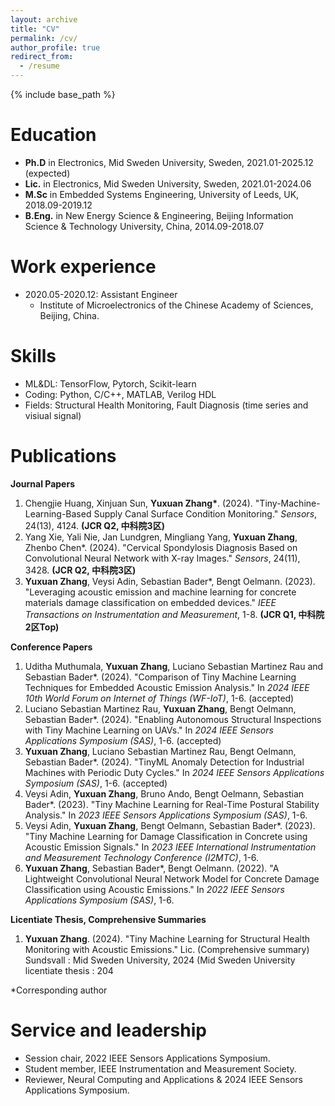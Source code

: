 ```yaml
---
layout: archive
title: "CV"
permalink: /cv/
author_profile: true
redirect_from:
  - /resume
---
```


{% include base_path %}

Education
======
* **Ph.D** in Electronics, Mid Sweden University, Sweden, 2021.01-2025.12 (expected)
* **Lic.** in Electronics, Mid Sweden University, Sweden, 2021.01-2024.06
* **M.Sc** in Embedded Systems Engineering, University of Leeds, UK, 2018.09-2019.12
* **B.Eng.** in New Energy Science & Engineering, Beijing Information Science & Technology University, China, 2014.09-2018.07

Work experience
======
* 2020.05-2020.12: Assistant Engineer
  * Institute of Microelectronics of the Chinese Academy of Sciences, Beijing, China.

Skills
======
* ML&DL: TensorFlow, Pytorch, Scikit-learn
* Coding: Python, C/C++, MATLAB, Verilog HDL
* Fields: Structural Health Monitoring, Fault Diagnosis (time series and visiual signal)

Publications
======
__Journal Papers__
1. Chengjie Huang, Xinjuan Sun, __Yuxuan Zhang*__. (2024). "Tiny-Machine-Learning-Based Supply Canal Surface Condition Monitoring." _Sensors_, 24(13), 4124. __(JCR Q2, 中科院3区)__
2. Yang Xie, Yali Nie, Jan Lundgren, Mingliang Yang, __Yuxuan Zhang__, Zhenbo Chen*. (2024). "Cervical Spondylosis Diagnosis Based on Convolutional Neural Network with X-ray Images." _Sensors_, 24(11), 3428. __(JCR Q2, 中科院3区)__
3. __Yuxuan Zhang__, Veysi Adin, Sebastian Bader*, Bengt Oelmann. (2023). "Leveraging acoustic emission and machine learning for concrete materials damage classification on embedded devices." _IEEE Transactions on Instrumentation and Measurement_, 1-8. __(JCR Q1, 中科院2区Top)__
   
__Conference Papers__
1. Uditha Muthumala, __Yuxuan Zhang__, Luciano Sebastian Martinez Rau and Sebastian Bader*. (2024). "Comparison of Tiny Machine Learning Techniques for Embedded Acoustic Emission Analysis." In _2024 IEEE 10th World Forum on Internet of Things (WF-IoT)_, 1-6. (accepted)
2. Luciano Sebastian Martinez Rau, __Yuxuan Zhang__, Bengt Oelmann, Sebastian Bader*. (2024). "Enabling Autonomous Structural Inspections with Tiny Machine Learning on UAVs." In _2024 IEEE Sensors Applications Symposium (SAS)_, 1-6. (accepted)
3. __Yuxuan Zhang__, Luciano Sebastian Martinez Rau, Bengt Oelmann, Sebastian Bader*. (2024). "TinyML Anomaly Detection for Industrial Machines with Periodic Duty Cycles." In _2024 IEEE Sensors Applications Symposium (SAS)_, 1-6. (accepted)
4. Veysi Adin, __Yuxuan Zhang__, Bruno Ando, Bengt Oelmann, Sebastian Bader*. (2023). "Tiny Machine Learning for Real-Time Postural Stability Analysis." In _2023 IEEE Sensors Applications Symposium (SAS)_, 1-6.
5. Veysi Adin, __Yuxuan Zhang__, Bengt Oelmann, Sebastian Bader*. (2023). "Tiny Machine Learning for Damage Classification in Concrete using Acoustic Emission Signals." In _2023 IEEE International Instrumentation and Measurement Technology Conference (I2MTC)_, 1-6.
6. __Yuxuan Zhang__, Sebastian Bader*, Bengt Oelmann. (2022). "A Lightweight Convolutional Neural Network Model for Concrete Damage Classification using Acoustic Emissions." In _2022 IEEE Sensors Applications Symposium (SAS)_, 1-6.

__Licentiate Thesis, Comprehensive Summaries__
1. __Yuxuan Zhang__. (2024). "Tiny Machine Learning for Structural Health Monitoring with Acoustic Emissions." Lic. (Comprehensive summary) Sundsvall : Mid Sweden University, 2024 (Mid Sweden University licentiate thesis : 204

*Corresponding author

Service and leadership
======
* Session chair, 2022 IEEE Sensors Applications Symposium.
* Student member, IEEE Instrumentation and Measurement Society.
* Reviewer, Neural Computing and Applications & 2024 IEEE Sensors Applications Symposium.
